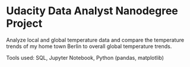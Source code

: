 # Udacity Data Analyst Nanodegree Project

 Analyze local and global temperature data and compare the temperature trends of my home town Berlin to overall global temperature trends.

 Tools used: SQL, Jupyter Notebook, Python (pandas, matplotlib)
